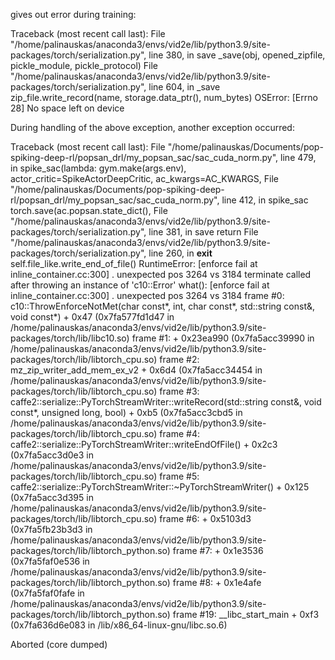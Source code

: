 gives out error during training:

Traceback (most recent call last):
  File "/home/palinauskas/anaconda3/envs/vid2e/lib/python3.9/site-packages/torch/serialization.py", line 380, in save
    _save(obj, opened_zipfile, pickle_module, pickle_protocol)
  File "/home/palinauskas/anaconda3/envs/vid2e/lib/python3.9/site-packages/torch/serialization.py", line 604, in _save
    zip_file.write_record(name, storage.data_ptr(), num_bytes)
OSError: [Errno 28] No space left on device

During handling of the above exception, another exception occurred:

Traceback (most recent call last):
  File "/home/palinauskas/Documents/pop-spiking-deep-rl/popsan_drl/my_popsan_sac/sac_cuda_norm.py", line 479, in <module>
    spike_sac(lambda: gym.make(args.env), actor_critic=SpikeActorDeepCritic, ac_kwargs=AC_KWARGS,
  File "/home/palinauskas/Documents/pop-spiking-deep-rl/popsan_drl/my_popsan_sac/sac_cuda_norm.py", line 412, in spike_sac
    torch.save(ac.popsan.state_dict(),
  File "/home/palinauskas/anaconda3/envs/vid2e/lib/python3.9/site-packages/torch/serialization.py", line 381, in save
    return
  File "/home/palinauskas/anaconda3/envs/vid2e/lib/python3.9/site-packages/torch/serialization.py", line 260, in __exit__
    self.file_like.write_end_of_file()
RuntimeError: [enforce fail at inline_container.cc:300] . unexpected pos 3264 vs 3184
terminate called after throwing an instance of 'c10::Error'
  what():  [enforce fail at inline_container.cc:300] . unexpected pos 3264 vs 3184
frame #0: c10::ThrowEnforceNotMet(char const*, int, char const*, std::string const&, void const*) + 0x47 (0x7fa577fd1d47 in /home/palinauskas/anaconda3/envs/vid2e/lib/python3.9/site-packages/torch/lib/libc10.so)
frame #1: <unknown function> + 0x23ea990 (0x7fa5acc39990 in /home/palinauskas/anaconda3/envs/vid2e/lib/python3.9/site-packages/torch/lib/libtorch_cpu.so)
frame #2: mz_zip_writer_add_mem_ex_v2 + 0x6d4 (0x7fa5acc34454 in /home/palinauskas/anaconda3/envs/vid2e/lib/python3.9/site-packages/torch/lib/libtorch_cpu.so)
frame #3: caffe2::serialize::PyTorchStreamWriter::writeRecord(std::string const&, void const*, unsigned long, bool) + 0xb5 (0x7fa5acc3cbd5 in /home/palinauskas/anaconda3/envs/vid2e/lib/python3.9/site-packages/torch/lib/libtorch_cpu.so)
frame #4: caffe2::serialize::PyTorchStreamWriter::writeEndOfFile() + 0x2c3 (0x7fa5acc3d0e3 in /home/palinauskas/anaconda3/envs/vid2e/lib/python3.9/site-packages/torch/lib/libtorch_cpu.so)
frame #5: caffe2::serialize::PyTorchStreamWriter::~PyTorchStreamWriter() + 0x125 (0x7fa5acc3d395 in /home/palinauskas/anaconda3/envs/vid2e/lib/python3.9/site-packages/torch/lib/libtorch_cpu.so)
frame #6: <unknown function> + 0x5103d3 (0x7fa5fb23b3d3 in /home/palinauskas/anaconda3/envs/vid2e/lib/python3.9/site-packages/torch/lib/libtorch_python.so)
frame #7: <unknown function> + 0x1e3536 (0x7fa5faf0e536 in /home/palinauskas/anaconda3/envs/vid2e/lib/python3.9/site-packages/torch/lib/libtorch_python.so)
frame #8: <unknown function> + 0x1e4afe (0x7fa5faf0fafe in /home/palinauskas/anaconda3/envs/vid2e/lib/python3.9/site-packages/torch/lib/libtorch_python.so)
<omitting python frames>
frame #19: __libc_start_main + 0xf3 (0x7fa636d6e083 in /lib/x86_64-linux-gnu/libc.so.6)

Aborted (core dumped)

